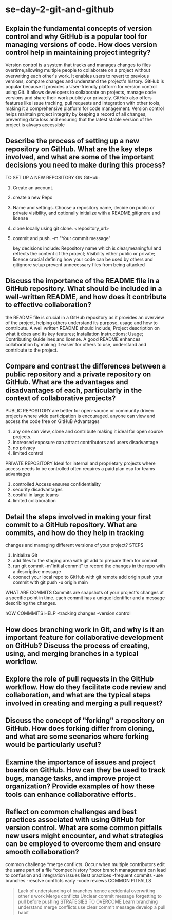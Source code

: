 # se-day-2-git-and-github
## Explain the fundamental concepts of version control and why GitHub is a popular tool for managing versions of code. How does version control help in maintaining project integrity?

Version control is a system that tracks and manages changes to files overtime,allowing multiple people to collaborate on a project without overwriting each other's work. It enables users to revert to previous versions, compare changes and understand the project's history.
GitHub is popular because it provides a User-friendly platform for version control using Git. It allows developers to collaborate on projects, manage code versions and share their work publicly or privately. GitHub also offers features like issue tracking, pull requests and integration with other tools, making it a comprehensive platform for code management.
Version control helps maintain project integrity by keeping a record of all changes, preventing data loss and ensuring that the latest stable version of the project is always accessible 

## Describe the process of setting up a new repository on GitHub. What are the key steps involved, and what are some of the important decisions you need to make during this process?

TO SET UP A NEW REPOSITORY ON GitHub:
1. Create an account.
2. create a new Repo
3. Name and settings. Choose a repository name, decide on public or private visibility, and optionally  initialize with a README,gitignore and license
4. clone locally using git clone. <repository_url>
5. commit and push. -m "Your commit message"

   key decisions include: Repository name which is clear,meaningful and reflects the content of the project; Visibility either public or private; licence crucial defining how your code can be used by others and gitignore setup prevent unnecessary files from being attacked
   
## Discuss the importance of the README file in a GitHub repository. What should be included in a well-written README, and how does it contribute to effective collaboration?

the README file is crucial in a GitHub repository as it provides an overview of the project, helping others understand its purpose, usage and how to contribute.
A well written README should include; Project description on what it does and its key features; Installation Instructions; Usage; Contributing Guidelines and license.
A good README enhances collaboration by making it easier for others to use, understand and contribute to the project.

## Compare and contrast the differences between a public repository and a private repository on GitHub. What are the advantages and disadvantages of each, particularly in the context of collaborative projects?

PUBLIC REPOSITORY 
are better for open-source or community driven projects where wide participation is encouraged. 
anyone can view and access the code
free on GitHuB
Advantages
1. any one can view, clone and contribute making it ideal for open source projects.
2. increased exposure can attract contributors and users
   disadvantage
1. no privacy
2. limited control 

PRIVATE REPOSITORY 
Ideal for internal and proprietary projects where access needs to be controlled
often requires a paid plan esp for teams
advantages
1. controlled Access ensures confidentiality
2. security
   disadvantages
1. costful in large teams
2. limited collaboration
   
## Detail the steps involved in making your first commit to a GitHub repository. What are commits, and how do they help in tracking 
changes and managing different versions of your project?
STEPS
1. Initialize Git
2. add files to the staging area with git add to prepare them for commit
3. run git commit -m"initial commit" to record the changes in the repo with a descriptive message
4. coonect your local repo to GitHub with git remote add origin <repository _url>
push your commit with git push -u origin main

WHAT ARE COMMITS
Commits are snapshots of your project's changes at a specific point in time. each commit has a unique identifier and a message describing the changes.

hOW COMMMITS HELP
-tracking changes
-version control 

## How does branching work in Git, and why is it an important feature for collaborative development on GitHub? Discuss the process of creating, using, and merging branches in a typical workflow.

## Explore the role of pull requests in the GitHub workflow. How do they facilitate code review and collaboration, and what are the typical steps involved in creating and merging a pull request?

## Discuss the concept of "forking" a repository on GitHub. How does forking differ from cloning, and what are some scenarios where forking would be particularly useful?

## Examine the importance of issues and project boards on GitHub. How can they be used to track bugs, manage tasks, and improve project organization? Provide examples of how these tools can enhance collaborative efforts.



## Reflect on common challenges and best practices associated with using GitHub for version control. What are some common pitfalls new users might encounter, and what strategies can be employed to overcome them and ensure smooth collaboration?
common challenge 
*merge conflicts. Occur when multiple contributors edit the same part of a file
*compex history
*poor branch management can lead to confusion and integration issues
Best practices
-frequent commits
-use branches
-resolve conflicts early
-code reviews
COMMON PITFALLS
>Lack of understanding of branches hence accidental overwriting other's work
>Merge conflicts
>Unclear commit message
>forgetting to pull before pushing
STRATEGIES TO OVERCOME
>Learn branching
>understand merge conflicts
>use clear commit message
>develop a pull habit 
